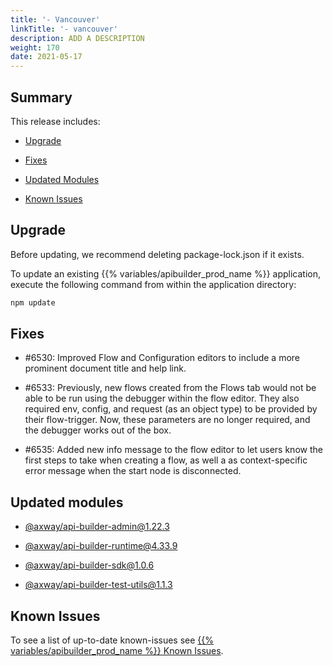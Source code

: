 ```yaml
---
title: '- Vancouver'
linkTitle: '- vancouver'
description: ADD A DESCRIPTION
weight: 170
date: 2021-05-17
---
```


## Summary

This release includes:

* [Upgrade](#upgrade)

* [Fixes](#fixes)

* [Updated Modules](#updated-modules)

* [Known Issues](#known-issues)

## Upgrade

Before updating, we recommend deleting package-lock.json if it exists.

To update an existing {{% variables/apibuilder_prod_name %}} application, execute the following command from within the application directory:

```bash
npm update
```

## Fixes

* #6530: Improved Flow and Configuration editors to include a more prominent document title and help link.

* #6533: Previously, new flows created from the Flows tab would not be able to be run using the debugger within the flow editor. They also required env, config, and request (as an object type) to be provided by their flow-trigger. Now, these parameters are no longer required, and the debugger works out of the box.

* #6535: Added new info message to the flow editor to let users know the first steps to take when creating a flow, as well a as context-specific error message when the start node is disconnected.

## Updated modules

* [@axway/api-builder-admin@1.22.3](https://www.npmjs.com/package/@axway/api-builder-admin/v/1.22.3)

* [@axway/api-builder-runtime@4.33.9](https://www.npmjs.com/package/@axway/api-builder-runtime/v/4.33.9)

* [@axway/api-builder-sdk@1.0.6](https://www.npmjs.com/package/@axway/api-builder-sdk/v/1.0.6)

* [@axway/api-builder-test-utils@1.1.3](https://www.npmjs.com/package/@axway/api-builder-test-utils/v/1.1.3)

## Known Issues

To see a list of up-to-date known-issues see [{{% variables/apibuilder_prod_name %}} Known Issues](/docs/known_issues/).
